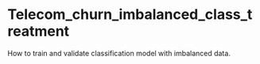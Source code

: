 # Telecom_churn_imbalanced_class_treatment
 How to train and validate classification model with imbalanced data.

